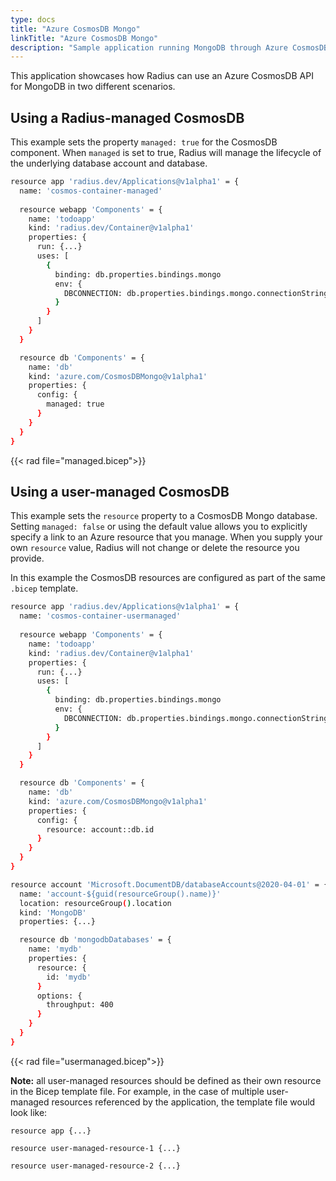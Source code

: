 ```yaml
---
type: docs
title: "Azure CosmosDB Mongo"
linkTitle: "Azure CosmosDB Mongo"
description: "Sample application running MongoDB through Azure CosmosDB API"
---
```


This application showcases how Radius can use an Azure CosmosDB API for MongoDB in two different scenarios.

## Using a Radius-managed CosmosDB

This example sets the property `managed: true` for the CosmosDB component. When `managed` is set to true, Radius will manage the lifecycle of the underlying database account and database.

```sh
resource app 'radius.dev/Applications@v1alpha1' = {
  name: 'cosmos-container-managed'
  
  resource webapp 'Components' = {
    name: 'todoapp'
    kind: 'radius.dev/Container@v1alpha1'
    properties: {
      run: {...}
      uses: [
        {
          binding: db.properties.bindings.mongo
          env: {
            DBCONNECTION: db.properties.bindings.mongo.connectionString
          }
        }
      ]
    }
  }

  resource db 'Components' = {
    name: 'db'
    kind: 'azure.com/CosmosDBMongo@v1alpha1'
    properties: {
      config: {
        managed: true
      }
    }
  }
}
```

{{< rad file="managed.bicep">}}

## Using a user-managed CosmosDB

This example sets the `resource` property to a CosmosDB Mongo database. Setting `managed: false` or using the default value allows you to explicitly specify a link to an Azure resource that you manage. When you supply your own `resource` value, Radius will not change or delete the resource you provide. 

In this example the CosmosDB resources are configured as part of the same `.bicep` template.

```sh
resource app 'radius.dev/Applications@v1alpha1' = {
  name: 'cosmos-container-usermanaged'
  
  resource webapp 'Components' = {
    name: 'todoapp'
    kind: 'radius.dev/Container@v1alpha1'
    properties: {
      run: {...}
      uses: [
        {
          binding: db.properties.bindings.mongo
          env: {
            DBCONNECTION: db.properties.bindings.mongo.connectionString
          }
        }
      ]
    }
  }

  resource db 'Components' = {
    name: 'db'
    kind: 'azure.com/CosmosDBMongo@v1alpha1'
    properties: {
      config: {
        resource: account::db.id
      }
    }
  }
}

resource account 'Microsoft.DocumentDB/databaseAccounts@2020-04-01' = {
  name: 'account-${guid(resourceGroup().name)}'
  location: resourceGroup().location
  kind: 'MongoDB'
  properties: {...}

  resource db 'mongodbDatabases' = {
    name: 'mydb'
    properties: {
      resource: {
        id: 'mydb'
      }
      options: { 
        throughput: 400
      }
    }
  }
}
```

{{< rad file="usermanaged.bicep">}}

**Note:** all user-managed resources should be defined as their own resource in the Bicep template file. For example, in the case of multiple user-managed resources referenced by the application, the template file would look like: 

```
resource app {...}

resource user-managed-resource-1 {...}

resource user-managed-resource-2 {...}
```